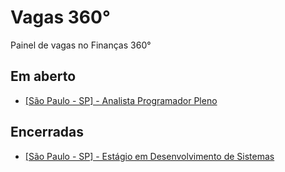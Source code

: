 # Vagas 360°
Painel de vagas no Finanças 360°

## Em aberto
- [[São Paulo - SP] - Analista Programador Pleno](201901/analista-programador-pleno.md)

## Encerradas
- [[São Paulo - SP] - Estágio em Desenvolvimento de Sistemas](201901/estagio-desenvolvimento-de-sistemas.md)